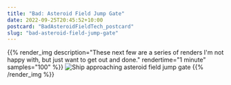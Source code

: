 ```yaml
---
title: "Bad: Asteroid Field Jump Gate"
date: 2022-09-25T20:45:52+10:00
postcard: "BadAsteroidFieldTech_postcard"
slug: "bad-asteroid-field-jump-gate"
---
```


{{% render_img
  description="These next few are a series of renders I'm not happy with, but just want to get out and done."
  rendertime="1 minute"
  samples="100"
%}}
![Ship approaching asteroid field jump gate](img/AsteroidFieldWithTech.png)
{{% /render_img %}}